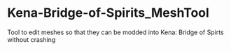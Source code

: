 # Kena-Bridge-of-Spirits_MeshTool
Tool to edit meshes so that they can be modded into Kena: Bridge of Spirts without crashing
